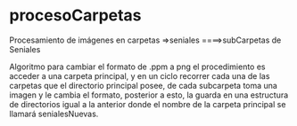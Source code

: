 # procesoCarpetas
Procesamiento de imágenes en carpetas
=>seniales
====>subCarpetas de Seniales

Algoritmo para cambiar el formato de .ppm a png
el procedimiento es acceder a una carpeta principal, y en un ciclo recorrer cada una de las carpetas que el directorio principal posee,
de cada subcarpeta toma una imagen y le cambia el formato, posterior a esto, la guarda en una estructura de directorios igual a la anterior
donde el nombre de la carpeta principal se llamará senialesNuevas. 
